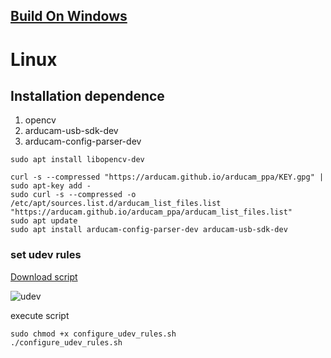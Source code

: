 ## [Build On Windows](./windows_install_opencv_Driver.md)
# Linux

## Installation dependence

1. opencv
2. arducam-usb-sdk-dev
3. arducam-config-parser-dev

```
sudo apt install libopencv-dev

curl -s --compressed "https://arducam.github.io/arducam_ppa/KEY.gpg" | sudo apt-key add -
sudo curl -s --compressed -o /etc/apt/sources.list.d/arducam_list_files.list "https://arducam.github.io/arducam_ppa/arducam_list_files.list"
sudo apt update
sudo apt install arducam-config-parser-dev arducam-usb-sdk-dev
```

### set udev rules

[Download script](https://github.com/ArduCAM/ArduCAM_USB_Camera_Shield/releases/download/install_drivers/configure_udev_rules.sh)

![udev](../img/udev.png)

execute script

```
sudo chmod +x configure_udev_rules.sh
./configure_udev_rules.sh
```